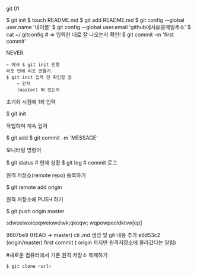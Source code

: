 git 01

$ git init
$ touch README.md
$ git add README.md
$ git config --global user.name '내이름'
$ git config --global user.email 'github에서@쓸메일주소'
$ cat ~/.gitconfig  # => 입력한 대로 잘 나오는지 확인!
$ git commit -m 'first commit'

NEVER

    ~ 에서 $ git init 진행
    리포 안에 리포 만들기
    $ git init 입력 전 확인할 점
        ~ 인지
        (master) 떠 있는지

초기화 시점에 1회 입력

$ git init 

작업하며 계속 입력

$ git add <filename>
$ git commit -m 'MESSAGE'

모니터링 명령어

$ git status  # 현재 상황
$ git log     # commit 로그 

원격 저장소(remote repo) 등록하기

$ git remote add origin <URL>

원격 저장소에 PUSH 하기

$ git push origin master


sdwoeiwoiepqweiowelwk;qkeqw;
wqpowpeoldklsw[ep]


9607be9 (HEAD -> master) cli .md 생성 및 git 내용 추가
e6d53c2 (origin/master) first commit
( origin 까지만 원격저장소에 올라갔다는 알림)


#새로운 컴퓨터에서 기존 원격 저장소 복제하기
```sh 
$ git clone <url>